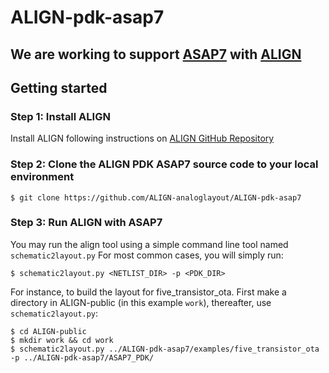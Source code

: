 # ALIGN-pdk-asap7
## We are working to support [ASAP7](https://github.com/The-OpenROAD-Project/asap7) with [ALIGN](https://github.com/ALIGN-analoglayout/ALIGN-public)

## Getting started

### Step 1: Install ALIGN
Install ALIGN following instructions on [ALIGN GitHub Repository](https://github.com/ALIGN-analoglayout/ALIGN-public)

### Step 2: Clone the ALIGN PDK ASAP7 source code to your local environment
```console
$ git clone https://github.com/ALIGN-analoglayout/ALIGN-pdk-asap7
```

### Step 3: Run ALIGN with ASAP7
You may run the align tool using a simple command line tool named `schematic2layout.py`
For most common cases, you will simply run:
```console
$ schematic2layout.py <NETLIST_DIR> -p <PDK_DIR> 
```

For instance, to build the layout for five_transistor_ota. First make a directory in ALIGN-public (in this example `work`), thereafter, use `schematic2layout.py`: 
```console
$ cd ALIGN-public
$ mkdir work && cd work
$ schematic2layout.py ../ALIGN-pdk-asap7/examples/five_transistor_ota -p ../ALIGN-pdk-asap7/ASAP7_PDK/
```

